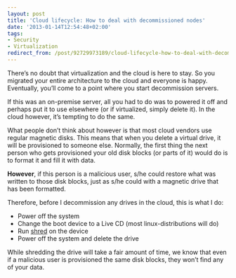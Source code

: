 ```yaml
---
layout: post
title: 'Cloud lifecycle: How to deal with decommissioned nodes'
date: '2013-01-14T12:54:48+02:00'
tags:
- Security
- Virtualization
redirect_from: /post/92729973189/cloud-lifecycle-how-to-deal-with-decommissioned-nodes
---
```

There’s no doubt that virtualization and the cloud is here to stay. So you migrated your entire architecture to the cloud and everyone is happy. Eventually, you’ll come to a point where you start decommission servers.

If this was an on-premise server, all you had to do was to powered it off and perhaps put it to use elsewhere (or if virtualized, simply delete it). In the cloud however, it’s tempting to do the same.

What people don’t think about however is that most cloud vendors use regular magnetic disks. This means that when you delete a virtual drive, it will be provisioned to someone else. Normally, the first thing the next person who gets provisioned your old disk blocks (or parts of it) would do is to format it and fill it with data.

**However**, if this person is a malicious user, s/he could restore what was written to those disk blocks, just as s/he could with a magnetic drive that has been formatted.

Therefore, before I decommission any drives in the cloud, this is what I do:

* Power off the system
* Change the boot device to a Live CD (most linux-distributions will do)
* Run [shred](http://manpages.ubuntu.com/manpages/intrepid/man1/shred.1.html) on the device
* Power off the system and delete the drive

While shredding the drive will take a fair amount of time, we know that even if a malicious user is provisioned the same disk blocks, they won’t find any of your data.
